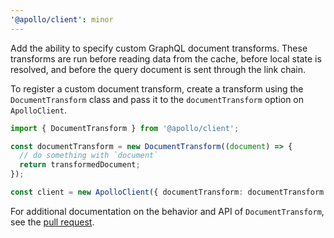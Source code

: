 ```yaml
---
'@apollo/client': minor
---
```


Add the ability to specify custom GraphQL document transforms. These transforms are run before reading data from the cache, before local state is resolved, and before the query document is sent through the link chain.

To register a custom document transform, create a transform using the `DocumentTransform` class and pass it to the `documentTransform` option on `ApolloClient`.

```ts
import { DocumentTransform } from '@apollo/client';

const documentTransform = new DocumentTransform((document) => {
  // do something with `document`
  return transformedDocument;
});

const client = new ApolloClient({ documentTransform: documentTransform });
```

For additional documentation on the behavior and API of `DocumentTransform`, see the [pull request](https://github.com/apollographql/apollo-client/pull/10509).
